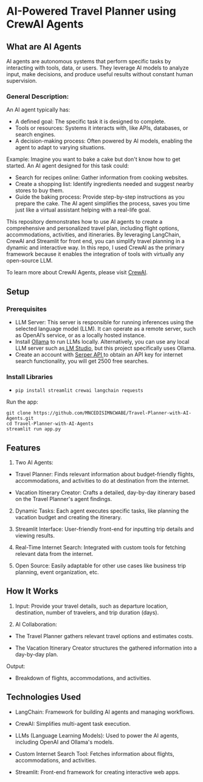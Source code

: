 # AI-Powered Travel Planner using CrewAI Agents

## What are AI Agents
AI agents are autonomous systems that perform specific tasks by interacting with tools, data, or users. They leverage AI models to analyze input, make decisions, and produce useful results without constant human supervision.

### General Description:
An AI agent typically has:
- A defined goal: The specific task it is designed to complete.
- Tools or resources: Systems it interacts with, like APIs, databases, or search engines.
- A decision-making process: Often powered by AI models, enabling the agent to adapt to varying situations.

Example:
Imagine you want to bake a cake but don't know how to get started. An AI agent designed for this task could:
- Search for recipes online: Gather information from cooking websites.
- Create a shopping list: Identify ingredients needed and suggest nearby stores to buy them.
- Guide the baking process: Provide step-by-step instructions as you prepare the cake.
The AI agent simplifies the process, saves you time just like a virtual assistant helping with a real-life goal.

This repository demonstrates how to use AI agents to create a comprehensive and personalized travel plan, including flight options, accommodations, activities, and itineraries. By leveraging LangChain, CrewAI and Streamlit for front end, you can simplify travel planning in a dynamic and interactive way. In this repo, I used CrewAI as the primary framework because it enables the integration of tools with virtually any open-source LLM.

To learn more about CrewAI Agents, please visit [CrewAI](https://docs.crewai.com/introduction).

## Setup

### Prerequisites

- LLM Server: This server is responsible for running inferences using the selected language model (LLM). It can operate as a remote server, such as OpenAI’s service, or as a locally hosted instance.
- Install [Ollama](https://ollama.com/) to run LLMs locally. Alternatively, you can use any local LLM server such as[ LM Studio](https://lmstudio.ai/), but this project specifically uses Ollama.
- Create an account with [Serper API ](https://serper.dev/) to obtain an API key for internet search functionality, you will get 2500 free searches.

### Install Libraries
- ```pip install streamlit crewai langchain requests```

Run the app:
```
git clone https://github.com/MNCEDISIMNCWABE/Travel-Planner-with-AI-Agents.git
cd Travel-Planner-with-AI-Agents
streamlit run app.py
```

## Features

1. Two AI Agents:

- Travel Planner: Finds relevant information about budget-friendly flights, accommodations, and activities to do at destination from the internet.

- Vacation Itinerary Creator: Crafts a detailed, day-by-day itinerary based on the Travel Planner's agent findings.

2. Dynamic Tasks: Each agent executes specific tasks, like planning the vacation budget and creating the itinerary.

3. Streamlit Interface: User-friendly front-end for inputting trip details and viewing results.

4. Real-Time Internet Search: Integrated with custom tools for fetching relevant data from the internet.

5. Open Source: Easily adaptable for other use cases like business trip planning, event organization, etc.

## How It Works

1. Input: Provide your travel details, such as departure location, destination, number of travelers, and trip duration (days).

2. AI Collaboration:

- The Travel Planner gathers relevant travel options and estimates costs.
  
- The Vacation Itinerary Creator structures the gathered information into a day-by-day plan.

Output:

- Breakdown of flights, accommodations, and activities.

## Technologies Used

- LangChain: Framework for building AI agents and managing workflows.

- CrewAI: Simplifies multi-agent task execution.

- LLMs (Language Learning Models): Used to power the AI agents, including OpenAI and Ollama's models.

- Custom Internet Search Tool: Fetches information about flights, accommodations, and activities.
  
- Streamlit: Front-end framework for creating interactive web apps.
